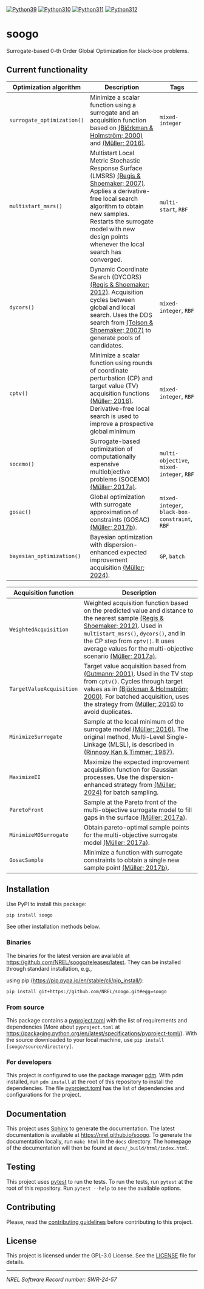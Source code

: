 [![Python39](https://img.shields.io/badge/python-3.9-green.svg)](https://github.com/NREL/soogo/actions/workflows/python-package.yml)
[![Python310](https://img.shields.io/badge/python-3.10-green.svg)](https://github.com/NREL/soogo/actions/workflows/python-package.yml)
[![Python311](https://img.shields.io/badge/python-3.11-green.svg)](https://github.com/NREL/soogo/actions/workflows/python-package.yml)
[![Python312](https://img.shields.io/badge/python-3.12-green.svg)](https://github.com/NREL/soogo/actions/workflows/python-package.yml)

# soogo

Surrogate-based 0-th Order Global Optimization for black-box problems.

## Current functionality

<!--- Table below --->

| Optimization algorithm     | Description                                                                                                                                                                                                                                                               | Tags                                           |
| -------------------------- | ------------------------------------------------------------------------------------------------------------------------------------------------------------------------------------------------------------------------------------------------------------------------- | ---------------------------------------------- |
| `surrogate_optimization()` | Minimize a scalar function using a surrogate and an acquisition function based on [(Björkman & Holmström; 2000)][BjoHol2000] and [(Müller; 2016)][Muller2016].                                                                                                            | `mixed-integer`                                |
| `multistart_msrs()`        | Multistart Local Metric Stochastic Response Surface (LMSRS) [(Regis & Shoemaker; 2007)][RegSho2007]. Applies a derivative-free local search algorithm to obtain new samples. Restarts the surrogate model with new design points whenever the local search has converged. | `multi-start`, `RBF`                           |
| `dycors()`                 | Dynamic Coordinate Search (DYCORS) [(Regis & Shoemaker; 2012)][RegSho2012]. Acquisition cycles between global and local search. Uses the DDS search from [(Tolson & Shoemaker; 2007)][TolSho2007] to generate pools of candidates.                                        | `mixed-integer`, `RBF`                         |
| `cptv()`                   | Minimize a scalar function using rounds of coordinate perturbation (CP) and target value (TV) acquisition functions [(Müller; 2016)][Muller2016]. Derivative-free local search is used to improve a prospective global minimum                                            | `mixed-integer`, `RBF`                         |
| `socemo()`                 | Surrogate-based optimization of computationally expensive multiobjective problems (SOCEMO) [(Müller; 2017a)][Muller2017a].                                                                                                                                                | `multi-objective`, `mixed-integer`, `RBF`      |
| `gosac()`                  | Global optimization with surrogate approximation of constraints (GOSAC) [(Müller; 2017b)][Muller2017b].                                                                                                                                                                   | `mixed-integer`, `black-box-constraint`, `RBF` |
| `bayesian_optimization()`  | Bayesian optimization with dispersion-enhanced expected improvement acquisition [(Müller; 2024)][Muller2024].                                                                                                                                                             | `GP`, `batch`                                  |

<!--- Table below --->

| Acquisition function     | Description                                                                                                                                                                                                                                                                                               |
| ------------------------ | --------------------------------------------------------------------------------------------------------------------------------------------------------------------------------------------------------------------------------------------------------------------------------------------------------- |
| `WeightedAcquisition`    | Weighted acquisition function based on the predicted value and distance to the nearest sample [(Regis & Shoemaker; 2012)][RegSho2012]. Used in `multistart_msrs()`, `dycors()`, and in the CP step from `cptv()`. It uses average values for the multi-objective scenario [(Müller; 2017a)][Muller2017a]. |
| `TargetValueAcquisition` | Target value acquisition based from [(Gutmann; 2001)][Gut2001]. Used in the TV step from `cptv()`. Cycles through target values as in [(Björkman & Holmström; 2000)][BjoHol2000]. For batched acquisition, uses the strategy from [(Müller; 2016)][Muller2016] to avoid duplicates.                       |
| `MinimizeSurrogate`      | Sample at the local minimum of the surrogate model [(Müller; 2016)][Muller2016]. The original method, Multi-Level Single-Linkage (MLSL), is described in [(Rinnooy Kan & Timmer; 1987)][RinTim1987].                                                                                                      |
| `MaximizeEI`             | Maximize the expected improvement acquisition function for Gaussian processes. Use the dispersion-enhanced strategy from [(Müller; 2024)][Muller2024] for batch sampling.                                                                                                                                 |
| `ParetoFront`            | Sample at the Pareto front of the multi-objective surrogate model to fill gaps in the surface [(Müller; 2017a)][Muller2017a].                                                                                                                                                                             |
| `MinimizeMOSurrogate`    | Obtain pareto-optimal sample points for the multi-objective surrogate model [(Müller; 2017a)][Muller2017a].                                                                                                                                                                                               |
| `GosacSample`            | Minimize a function with surrogate constraints to obtain a single new sample point [(Müller; 2017b)][Muller2017b].                                                                                                                                                                                        |

[BjoHol2000]: https://doi.org/10.1023/A:1011584207202
[Muller2016]: https://doi.org/10.1007/s11081-015-9281-2
[RegSho2007]: https://doi.org/10.1287/ijoc.1060.0182
[RegSho2012]: https://doi.org/10.1080/0305215X.2012.687731
[Muller2017a]: https://doi.org/10.1287/ijoc.2017.0749
[Muller2017b]: https://doi.org/10.1007/s10898-017-0496-y
[Muller2024]: https://doi.org/10.1002/qre.3245
[TolSho2007]: https://doi.org/10.1029/2005WR004723
[Gut2001]: https://doi.org/10.1023/A:1011255519438
[RinTim1987]: https://doi.org/10.1007/BF02592071

## Installation

Use PyPI to install this package:

```sh
pip install soogo
```

See other installation methods below.

### Binaries

The binaries for the latest version are available at https://github.com/NREL/soogo/releases/latest. They can be installed through standard installation, e.g.,

using pip (https://pip.pypa.io/en/stable/cli/pip_install/):

```sh
pip install git+https://github.com/NREL/soogo.git#egg=soogo
```

### From source

This package contains a [pyproject.toml](pyproject.toml) with the list of requirements and dependencies (More about `pyproject.toml` at https://packaging.python.org/en/latest/specifications/pyproject-toml/). With the source downloaded to your local machine, use `pip install [soogo/source/directory]`.

### For developers

This project is configured to use the package manager [pdm](https://pdm-project.org/en/stable/). With pdm installed, run `pdm install` at the root of this repository to install the dependencies. The file [pyproject.toml](pyproject.toml) has the list of dependencies and configurations for the project.

## Documentation

This project uses [Sphinx](https://www.sphinx-doc.org/en/master/) to generate the documentation. The latest documentation is available at https://nrel.github.io/soogo. To generate the documentation locally, run `make html` in the `docs` directory. The homepage of the documentation will then be found at `docs/_build/html/index.html`.

## Testing

This project uses [pytest](https://docs.pytest.org/en/stable/) to run the tests. To run the tests, run `pytest` at the root of this repository. Run `pytest --help` to see the available options.

## Contributing

Please, read the [contributing guidelines](CONTRIBUTING.md) before contributing to this project.

## License

This project is licensed under the GPL-3.0 License. See the [LICENSE](LICENSE) file for details.

---

_NREL Software Record number: SWR-24-57_
